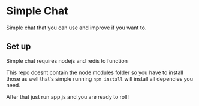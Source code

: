 Simple Chat
==============

Simple chat that you can use and improve if you want to. 

Set up
--------
Simple chat requires nodejs and redis to function

This repo doesnt contain the node modules folder so you have to install those as well that's simple running
`npm install` 
will install all depencies you need.

After that just run app.js and you are ready to roll!